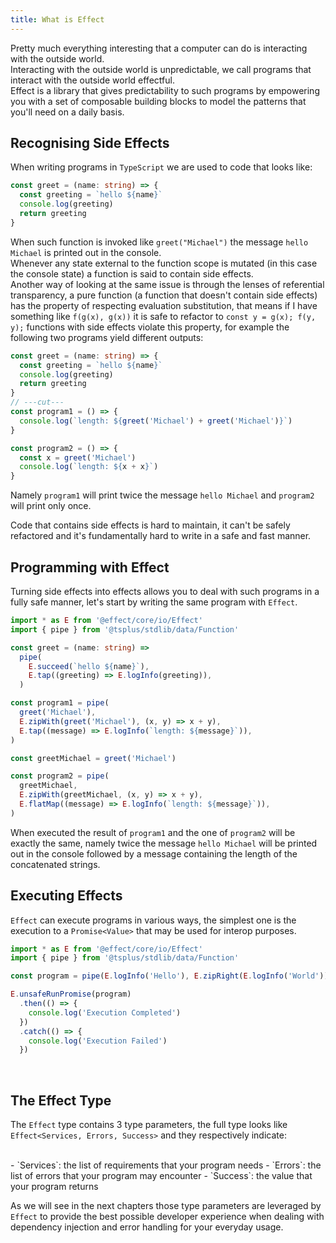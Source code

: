 ```yaml
---
title: What is Effect
---
```


Pretty much everything interesting that a computer can do is interacting with the outside world.
<br />
Interacting with the outside world is unpredictable, we call programs that interact with the outside world effectful.
<br />
Effect is a library that gives predictability to such programs by empowering you with a set of composable building blocks to model the patterns that you'll need on a daily basis.
<br />

## Recognising Side Effects

When writing programs in `TypeScript` we are used to code that looks like:

```ts twoslash
const greet = (name: string) => {
  const greeting = `hello ${name}`
  console.log(greeting)
  return greeting
}
```

When such function is invoked like `greet("Michael")` the message `hello Michael` is printed out in the console.
<br />
Whenever any state external to the function scope is mutated (in this case the console state) a function is said to contain side effects.
<br />
Another way of looking at the same issue is through the lenses of referential transparency, a pure function (a function that doesn't contain side effects) has the property of respecting evaluation substitution, that means if I have something like `f(g(x), g(x))` it is safe to refactor to `const y = g(x); f(y, y);` functions with side effects violate this property, for example the following two programs yield different outputs:

```ts twoslash
const greet = (name: string) => {
  const greeting = `hello ${name}`
  console.log(greeting)
  return greeting
}
// ---cut---
const program1 = () => {
  console.log(`length: ${greet('Michael') + greet('Michael')}`)
}

const program2 = () => {
  const x = greet('Michael')
  console.log(`length: ${x + x}`)
}
```

Namely `program1` will print twice the message `hello Michael` and `program2` will print only once.
<br />

Code that contains side effects is hard to maintain, it can't be safely refactored and it's fundamentally hard to write in a safe and fast manner.
<br />

## Programming with Effect

Turning side effects into effects allows you to deal with such programs in a fully safe manner, let's start by writing the same program with `Effect`.

```ts twoslash
import * as E from '@effect/core/io/Effect'
import { pipe } from '@tsplus/stdlib/data/Function'

const greet = (name: string) =>
  pipe(
    E.succeed(`hello ${name}`),
    E.tap((greeting) => E.logInfo(greeting)),
  )

const program1 = pipe(
  greet('Michael'),
  E.zipWith(greet('Michael'), (x, y) => x + y),
  E.tap((message) => E.logInfo(`length: ${message}`)),
)

const greetMichael = greet('Michael')

const program2 = pipe(
  greetMichael,
  E.zipWith(greetMichael, (x, y) => x + y),
  E.flatMap((message) => E.logInfo(`length: ${message}`)),
)
```

When executed the result of `program1` and the one of `program2` will be exactly the same, namely twice the message `hello Michael` will be printed out in the console followed by a message containing the length of the concatenated strings.
<br />

## Executing Effects

`Effect` can execute programs in various ways, the simplest one is the execution to a `Promise<Value>` that may be used for interop purposes.

```ts twoslash
import * as E from '@effect/core/io/Effect'
import { pipe } from '@tsplus/stdlib/data/Function'

const program = pipe(E.logInfo('Hello'), E.zipRight(E.logInfo('World')))

E.unsafeRunPromise(program)
  .then(() => {
    console.log('Execution Completed')
  })
  .catch(() => {
    console.log('Execution Failed')
  })
```

<br />

## The Effect Type

The `Effect` type contains 3 type parameters, the full type looks like `Effect<Services, Errors, Success>` and they respectively indicate:

<br />
- `Services`: the list of requirements that your program needs
- `Errors`: the list of errors that your program may encounter
- `Success`: the value that your program returns

<br />

As we will see in the next chapters those type parameters are leveraged by `Effect` to provide the best possible developer experience when dealing with dependency injection and error handling for your everyday usage.
